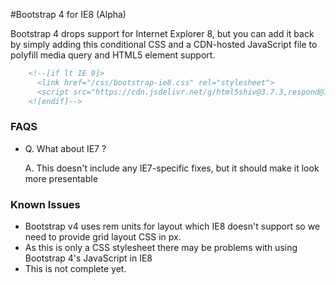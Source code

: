 #Bootstrap 4 for IE8 (Alpha)

Bootstrap 4 drops support for Internet Explorer 8, but you can add it back by simply adding this conditional CSS and a CDN-hosted JavaScript file to polyfill media query and HTML5 element support.

```html
    <!--[if lt IE 9]>
      <link href="/css/bootstrap-ie8.css" rel="stylesheet">
      <script src="https://cdn.jsdelivr.net/g/html5shiv@3.7.3,respond@1.4.2"></script>
    <![endif]-->
```


### FAQS

* Q. What about IE7 ? 

  A. This doesn't include any IE7-specific fixes, but it should make it look more presentable 


### Known Issues
- Bootstrap v4 uses rem units for layout which IE8 doesn't support so we need to provide grid layout CSS in px.
- As this is only a CSS stylesheet there may be problems with using Bootstrap 4's JavaScript in IE8
- This is not complete yet.
